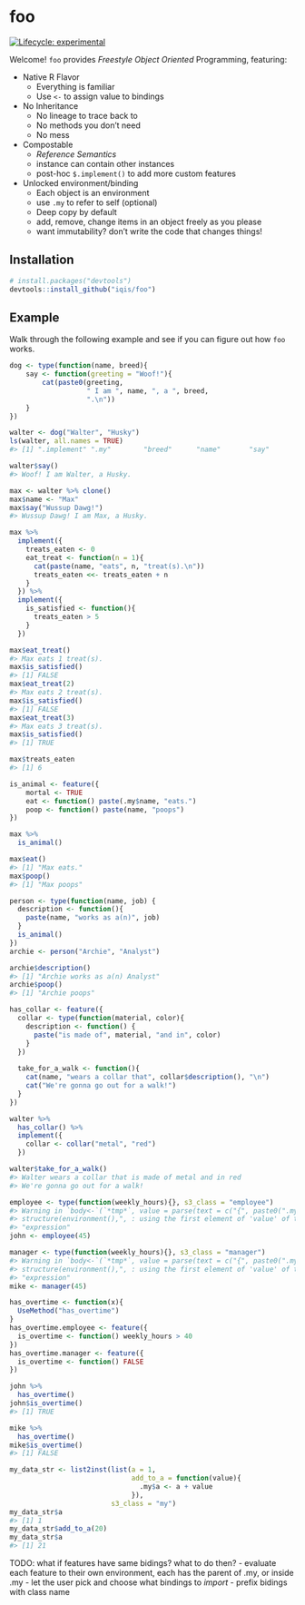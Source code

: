 
<!-- README.md is generated from README.Rmd. Please edit that file -->

# foo

<!-- badges: start -->

[![Lifecycle:
experimental](https://img.shields.io/badge/lifecycle-experimental-orange.svg)](https://www.tidyverse.org/lifecycle/#experimental)
<!-- badges: end -->

Welcome\! `foo` provides *Freestyle Object Oriented* Programming,
featuring:

  - Native R Flavor
      - Everything is familiar
      - Use `<-` to assign value to bindings
  - No Inheritance
      - No lineage to trace back to
      - No methods you don’t need
      - No mess
  - Compostable
      - *Reference Semantics*
      - instance can contain other instances
      - post-hoc `$.implement()` to add more custom features
  - Unlocked environment/binding
      - Each object is an environment
      - use `.my` to refer to self (optional)
      - Deep copy by default
      - add, remove, change items in an object freely as you please
      - want immutability? don’t write the code that changes things\!

## Installation

``` r
# install.packages("devtools")
devtools::install_github("iqis/foo")
```

## Example

Walk through the following example and see if you can figure out how
`foo` works.

``` r
dog <- type(function(name, breed){
    say <- function(greeting = "Woof!"){
        cat(paste0(greeting, 
                   " I am ", name, ", a ", breed, 
                   ".\n"))
    }    
})
```

``` r
walter <- dog("Walter", "Husky")
ls(walter, all.names = TRUE)
#> [1] ".implement" ".my"        "breed"      "name"       "say"
```

``` r
walter$say()
#> Woof! I am Walter, a Husky.
```

``` r
max <- walter %>% clone()
max$name <- "Max"
max$say("Wussup Dawg!")
#> Wussup Dawg! I am Max, a Husky.
```

``` r
max %>% 
  implement({
    treats_eaten <- 0
    eat_treat <- function(n = 1){
      cat(paste(name, "eats", n, "treat(s).\n"))
      treats_eaten <<- treats_eaten + n
    }
  }) %>% 
  implement({
    is_satisfied <- function(){
      treats_eaten > 5
    }
  })
```

``` r
max$eat_treat()
#> Max eats 1 treat(s).
max$is_satisfied()
#> [1] FALSE
max$eat_treat(2)
#> Max eats 2 treat(s).
max$is_satisfied()
#> [1] FALSE
max$eat_treat(3)
#> Max eats 3 treat(s).
max$is_satisfied()
#> [1] TRUE
```

``` r
max$treats_eaten
#> [1] 6
```

``` r
is_animal <- feature({
    mortal <- TRUE
    eat <- function() paste(.my$name, "eats.")
    poop <- function() paste(name, "poops")
})

max %>% 
  is_animal()

max$eat()
#> [1] "Max eats."
max$poop()
#> [1] "Max poops"
```

``` r
person <- type(function(name, job) {
  description <- function(){
    paste(name, "works as a(n)", job)
  }
  is_animal()
})
archie <- person("Archie", "Analyst")
```

``` r
archie$description()
#> [1] "Archie works as a(n) Analyst"
archie$poop()
#> [1] "Archie poops"
```

``` r
has_collar <- feature({
  collar <- type(function(material, color){
    description <- function() {
      paste("is made of", material, "and in", color)
    }
  })
  
  take_for_a_walk <- function(){
    cat(name, "wears a collar that", collar$description(), "\n")
    cat("We're gonna go out for a walk!")
  }
})
```

``` r
walter %>%
  has_collar() %>% 
  implement({
    collar <- collar("metal", "red")
  })
```

``` r
walter$take_for_a_walk()
#> Walter wears a collar that is made of metal and in red 
#> We're gonna go out for a walk!
```

``` r
employee <- type(function(weekly_hours){}, s3_class = "employee")
#> Warning in `body<-`(`*tmp*`, value = parse(text = c("{", paste0(".my <-
#> structure(environment(),", : using the first element of 'value' of type
#> "expression"
john <- employee(45)
```

``` r
manager <- type(function(weekly_hours){}, s3_class = "manager")
#> Warning in `body<-`(`*tmp*`, value = parse(text = c("{", paste0(".my <-
#> structure(environment(),", : using the first element of 'value' of type
#> "expression"
mike <- manager(45)
```

``` r
has_overtime <- function(x){
  UseMethod("has_overtime")
}
has_overtime.employee <- feature({
  is_overtime <- function() weekly_hours > 40
})
has_overtime.manager <- feature({
  is_overtime <- function() FALSE
})
```

``` r
john %>% 
  has_overtime()
john$is_overtime()
#> [1] TRUE
```

``` r
mike %>% 
  has_overtime()
mike$is_overtime()
#> [1] FALSE
```

``` r
my_data_str <- list2inst(list(a = 1, 
                              add_to_a = function(value){
                                .my$a <- a + value
                              }), 
                         s3_class = "my")
my_data_str$a
#> [1] 1
my_data_str$add_to_a(20)
my_data_str$a
#> [1] 21
```

TODO: what if features have same bidings? what to do then? - evaluate
each feature to their own environment, each has the parent of .my, or
inside .my - let the user pick and choose what bindings to *import* -
prefix bidings with class name
